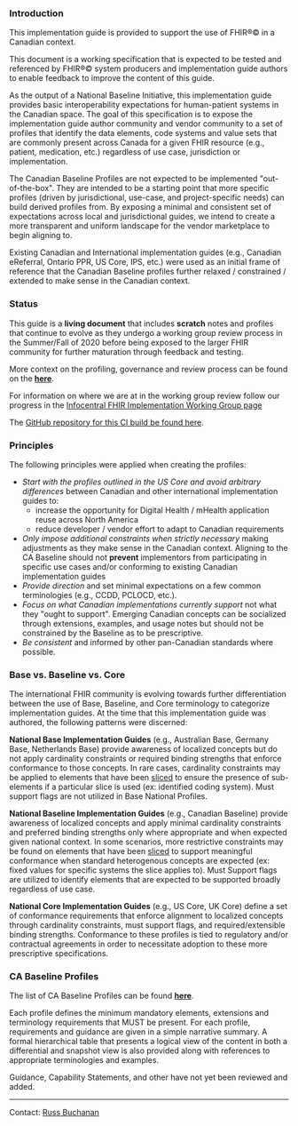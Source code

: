 ### Introduction

This implementation guide is provided to support the use of FHIR®© in a Canadian context.

This document is a working specification that is expected to be tested and referenced by FHIR®© system producers and implementation guide authors to enable feedback to improve the content of this guide.

As the output of a National Baseline Initiative, this implementation guide provides basic interoperability expectations for human-patient systems in the Canadian space. The goal of this specification is to expose the implementation guide author community and vendor community to a set of profiles that identify the data elements, code systems and value sets that are commonly present across Canada for a given FHIR resource (e.g., patient, medication, etc.) regardless of use case, jurisdiction or implementation.

The Canadian Baseline Profiles are not expected to be implemented "out-of-the-box". They are intended to be a starting point that more specific profiles (driven by jurisdictional, use-case, and project-specific needs) can build derived profiles from. By exposing a minimal and consistent set of expectations across local and jurisdictional guides, we intend to create a more transparent and uniform landscape for the vendor marketplace to begin aligning to.

Existing Canadian and International implementation guides (e.g., Canadian eReferral, Ontario PPR, US Core, IPS, etc.) were used as an initial frame of reference that the Canadian Baseline profiles further relaxed / constrained / extended to make sense in the Canadian context.




### Status

This guide is a **living document** that includes **scratch** notes and profiles that continue to evolve as they undergo a working group review process in the Summer/Fall of 2020 before being exposed to the larger FHIR community for further maturation through feedback and testing.

More context on the profiling, governance and review process can be found on the [**here**](developmentprocess.html).

For information on where we are at in the working group review follow our progress in the [Infocentral FHIR Implementation Working Group page](https://infocentral.infoway-inforoute.ca/en/collaboration/wg/fhir-implementations)

The [GitHub repository for this CI build be found here](https://github.com/scratch-fhir-profiles/ca-baseline).

### Principles

The following principles were applied when creating the profiles:
- *Start with the profiles outlined in the US Core and avoid arbitrary differences* between Canadian and other international implementation guides to:
  - increase the opportunity for Digital Health / mHealth application reuse across North America
  - reduce developer / vendor effort to adapt to Canadian requirements
- *Only impose additional constraints when strictly necessary* making adjustments as they make sense in the Canadian context. Aligning to the CA Baseline should not **prevent** implementors from participating in specific use cases and/or conforming to existing Canadian implementation guides
- *Provide direction* and set minimal expectations on a few common terminologies (e.g., CCDD, PCLOCD, etc.).
- *Focus on what Canadian implementations currently support* not what they "ought to support". Emerging Canadian concepts can be socialized through extensions, examples, and usage notes but should not be constrained by the Baseline as to be prescriptive.
- *Be consistent* and informed by other pan-Canadian standards where possible.


### Base vs. Baseline vs. Core

The international FHIR community is evolving towards further differentiation between the use of Base, Baseline, and Core terminology to categorize implementation guides. At the time that this implementation guide was authored, the following patterns were discerned:

**National Base Implementation Guides** (e.g., Australian Base, Germany Base, Netherlands Base) provide awareness of localized concepts but do not apply cardinality constraints or required binding strengths that enforce conformance to those concepts. In rare cases, cardinality constraints may be applied to elements that have been [sliced](https://www.hl7.org/fhir/profiling.html#slicing) to ensure the presence of sub-elements if a particular slice is used (ex: identified coding system). Must support flags are not utilized in Base National Profiles.

**National Baseline Implementation Guides** (e.g., Canadian Baseline) provide awareness of localized concepts and apply minimal cardinality constraints and preferred binding strengths only where appropriate and when expected given national context. In some scenarios, more restrictive constraints may be found on elements that have been [sliced](https://www.hl7.org/fhir/profiling.html#slicing) to support meaningful conformance when standard heterogenous concepts are expected (ex: fixed values for specific systems the slice applies to). Must Support flags are utilized to identify elements that are expected to be supported broadly regardless of use case.

**National Core Implementation Guides** (e.g., US Core, UK Core) define a set of conformance requirements that enforce alignment to localized concepts through cardinality constraints, must support flags, and required/extensible binding strengths. Conformance to these profiles is tied to regulatory and/or contractual agreements in order to necessitate adoption to these more prescriptive specifications.

### CA Baseline Profiles

The list of CA Baseline Profiles can be found [**here**](allartifacts.html).

Each profile defines the minimum mandatory elements, extensions and terminology requirements that MUST be present. For each profile, requirements and guidance are given in a simple narrative summary. A formal hierarchical table that presents a logical view of the content in both a differential and snapshot view is also provided along with references to appropriate terminologies and examples.

Guidance, Capability Statements, and other have not yet been reviewed and added.



-----
Contact: [Russ Buchanan](mailto:rbuchanan@gevityinc.com)
